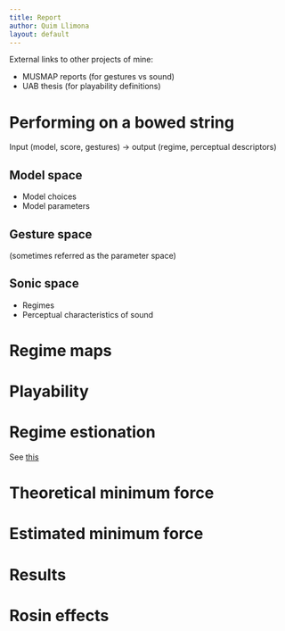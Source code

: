 ```yaml
---
title: Report 
author: Quim Llimona 
layout: default 
---
```


External links to other projects of mine:

 - MUSMAP reports (for gestures vs sound)
 - UAB thesis (for playability definitions)

# Performing on a bowed string

Input (model, score, gestures) -> output (regime, perceptual descriptors)

## Model space

- Model choices
- Model parameters

## Gesture space

(sometimes referred as the parameter space)

## Sonic space

- Regimes
- Perceptual characteristics of sound

# Regime maps


# Playability

# Regime estionation

See [this](regime_estimation)

# Theoretical minimum force

# Estimated minimum force

# Results

# Rosin effects


